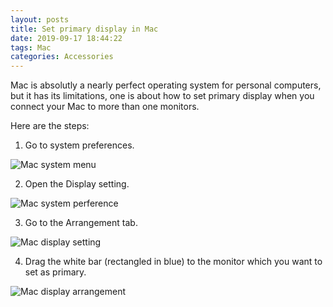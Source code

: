 ```yaml
---
layout: posts
title: Set primary display in Mac
date: 2019-09-17 18:44:22
tags: Mac
categories: Accessories
---
```


Mac is absolutly a nearly perfect operating system for personal computers, but it has its limitations, one is about how to set primary display when you connect your Mac to more than one monitors.

<!--more-->

Here are the steps:

1. Go to system preferences.

![Mac system menu](/images/mac-app-menu.png)

2. Open the Display setting.

![Mac system perference](/images/Mac-system-perference.png)

3. Go to the Arrangement tab.

![Mac display setting](/images/Mac-display-setting.png)

4. Drag the white bar (rectangled in blue) to the monitor which you want to set as primary.

![Mac display arrangement](/images/Mac-display-arrangement.png)

